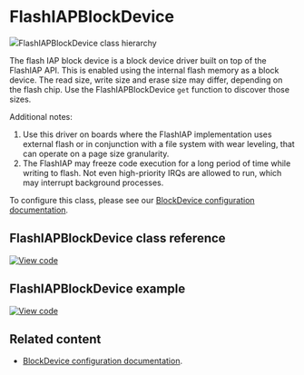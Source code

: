 # FlashIAPBlockDevice

<span class="images">![](https://os.mbed.com/docs/mbed-os/v6.13/mbed-os-api-doxy/class_flash_i_a_p_block_device.png)<span>FlashIAPBlockDevice class hierarchy</span></span>

The flash IAP block device is a block device driver built on top of the FlashIAP API. This is enabled using the internal flash memory as a block device. The read size, write size and erase size may differ, depending on the flash chip. Use the FlashIAPBlockDevice `get` function to discover those sizes.

Additional notes:

1. Use this driver on boards where the FlashIAP implementation uses external flash or in conjunction with a file system with wear leveling, that can operate on a page size granularity.
1. The FlashIAP may freeze code execution for a long period of time while writing to flash. Not even high-priority IRQs are allowed to run, which may interrupt background processes.

To configure this class, please see our [BlockDevice configuration documentation](../apis/data-options-and-config.html).

## FlashIAPBlockDevice class reference

[![View code](https://www.mbed.com/embed/?type=library)](https://os.mbed.com/docs/mbed-os/v6.13/mbed-os-api-doxy/class_flash_i_a_p_block_device.html)

## FlashIAPBlockDevice example

[![View code](https://www.mbed.com/embed/?url=https://github.com/ARMmbed/mbed-os-snippet-FlashIAPBlockDevice/tree/v6/13)](https://github.com/ARMmbed/mbed-os-snippet-FlashIAPBlockDevice/blobl/v6/13/main.cpp)

## Related content

- [BlockDevice configuration documentation](../apis/data-options-and-config.html).
